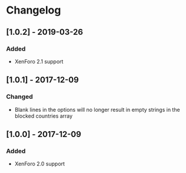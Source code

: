 Changelog
=========

[1.0.2] - 2019-03-26
--------------------
### Added
- XenForo 2.1 support

[1.0.1] - 2017-12-09
--------------------
### Changed
- Blank lines in the options will no longer result in empty strings in the
blocked countries array

[1.0.0] - 2017-12-09
--------------------
### Added
- XenForo 2.0 support
